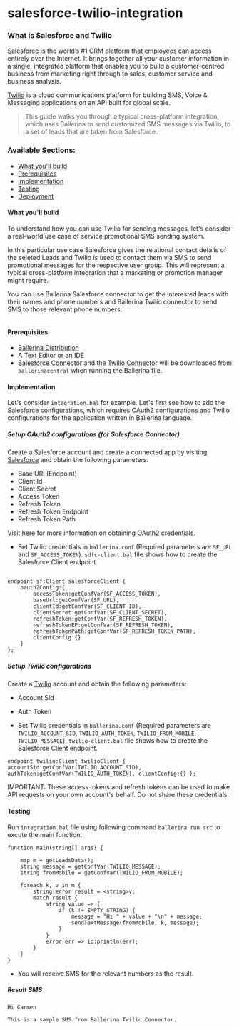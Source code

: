 # salesforce-twilio-integration

### What is Salesforce and Twilio

[Salesforce](https://www.salesforce.com) is the world’s #1 CRM platform that employees can access entirely over the Internet. It brings together all your customer information in a single, integrated platform that enables you to build a customer-centred business from marketing right through to sales, customer service and business analysis.

[Twilio](https://www.twilio.com/) is a cloud communications platform for building SMS, Voice & Messaging applications on an API built for global scale.

> This guide walks you through a typical cross-platform integration, which uses Ballerina to send customized SMS messages via Twilio, to a set of leads that are taken from Salesforce.

### Available Sections:
- [What you'll build](#what-you-build)
- [Prerequisites](#pre-req)
- [Implementation](#development)
- [Testing](#testing)
- [Deployment](#deploying-the-scenario)

#### What you'll build

To understand how you can use Twilio for sending messages, let's consider a real-world use case of service promotional SMS sending system. 

In this particular use case Salesforce gives the relational contact details of the seleted Leads and Twilio is used to contact them via SMS to send promotional messages for the respective user group. This will represent a typical cross-platform integration that a marketing or promotion manager might require.

You can use Ballerina Salesforce connector to get the interested leads with their names and phone numbers and Ballerina Twilio connector to send SMS to those relevant phone numbers.

<image>
  
#### Prerequisites

* [Ballerina Distribution](https://github.com/ballerina-platform/ballerina-lang/blob/master/docs/quick-tour.md)
* A Text Editor or an IDE
* [Salesforce Connector](https://github.com/wso2-ballerina/package-salesforce) and the [Twilio Connector](https://github.com/wso2-ballerina/package-twilio) will be downloaded from `ballerinacentral` when running the Ballerina file.

#### Implementation
Let's consider `integration.bal` for example. Let's first see how to add the Salesforce configurations, which requires OAuth2 configurations and Twilio configurations for the application written in Ballerina language.

##### Setup OAuth2 configurations (for Salesforce Connector)
Create a Salesforce account and create a connected app by visiting [Salesforce](https://www.salesforce.com) and obtain the following parameters:

* Base URl (Endpoint)
* Client Id
* Client Secret
* Access Token
* Refresh Token
* Refresh Token Endpoint
* Refresh Token Path

Visit [here](https://help.salesforce.com/articleView?id=remoteaccess_authenticate_overview.htm) for more information on obtaining OAuth2 credentials.

* Set Twilio credentials in `ballerina.conf` (Required parameters are `SF_URL` and `SF_ACCESS_TOKEN`). `sdfc-client.bal` file shows how to create the Salesforce Client endpoint.

```ballerina

endpoint sf:Client salesforceClient {
    oauth2Config:{
        accessToken:getConfVar(SF_ACCESS_TOKEN),
        baseUrl:getConfVar(SF_URL),
        clientId:getConfVar(SF_CLIENT_ID),
        clientSecret:getConfVar(SF_CLIENT_SECRET),
        refreshToken:getConfVar(SF_REFRESH_TOKEN),
        refreshTokenEP:getConfVar(SF_REFRESH_TOKEN),
        refreshTokenPath:getConfVar(SF_REFRESH_TOKEN_PATH),
        clientConfig:{}
    }
};

```

##### Setup Twilio configurations
Create a [Twilio](https://www.twilio.com/) account and obtain the following parameters:

* Account SId
* Auth Token

* Set Twilio credentials in `ballerina.conf` (Required parameters are `TWILIO_ACCOUNT_SID`, `TWILIO_AUTH_TOKEN`, `TWILIO_FROM_MOBILE`, `TWILIO_MESSAGE`). `twilio-client.bal` file shows how to create the Salesforce Client endpoint.

`
endpoint twilio:Client twilioClient {
    accountSid:getConfVar(TWILIO_ACCOUNT_SID),
    authToken:getConfVar(TWILIO_AUTH_TOKEN),
    clientConfig:{}
};
`
  
IMPORTANT: These access tokens and refresh tokens can be used to make API requests on your own account's behalf. Do not share these credentials.

#### Testing

Run `integration.bal` file using following command `ballerina run src` to excute the main function.

```ballerina
function main(string[] args) {

    map m = getLeadsData();
    string message = getConfVar(TWILIO_MESSAGE);
    string fromMobile = getConfVar(TWILIO_FROM_MOBILE);

    foreach k, v in m {
        string|error result = <string>v;
        match result {
            string value => {
                if (k != EMPTY_STRING) {
                    message = "Hi " + value + "\n" + message;
                    sendTextMessage(fromMobile, k, message);
                }
            }
            error err => io:println(err);
        }
    }
}
```

* You will receive SMS for the relevant numbers as the result.
##### Result SMS
```
Hi Carmen

This is a sample SMS from Ballerina Twilio Connector.
```



 
 



